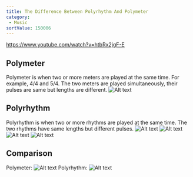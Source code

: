 ```yaml
---
title: The Difference Between Polyrhythm And Polymeter
category:
 - Music
sortValue: 150006
---
```


https://www.youtube.com/watch?v=htbRx2jgF-E

## Polymeter

Polymeter is when two or more meters are played at the same time. For example, 4/4 and 5/4. The two meters are played simultaneously, their pulses are same but lengths are different.
![Alt text](image.png)

## Polyrhythm

Polyrhythm is when two or more rhythms are played at the same time. The two rhythms have same lengths but different pulses.
![Alt text](image-4.png)
![Alt text](image-5.png)
![Alt text](image-6.png)
![Alt text](image-3.png)

## Comparison

Polymeter:
![Alt text](image-1.png)
Polyrhythm:
![Alt text](image-2.png)
